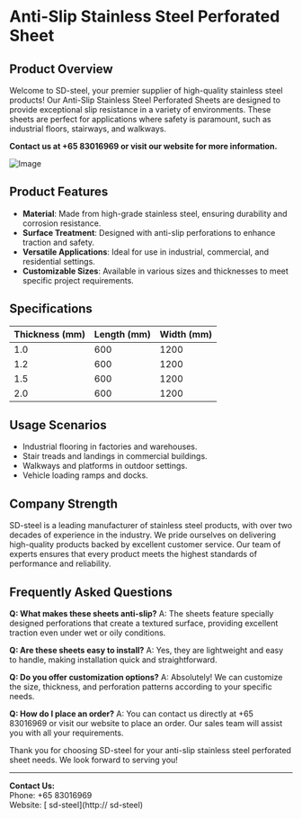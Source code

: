 # Anti-Slip Stainless Steel Perforated Sheet

## Product Overview

Welcome to SD-steel, your premier supplier of high-quality stainless steel products! Our Anti-Slip Stainless Steel Perforated Sheets are designed to provide exceptional slip resistance in a variety of environments. These sheets are perfect for applications where safety is paramount, such as industrial floors, stairways, and walkways.

**Contact us at +65 83016969 or visit our website for more information.**

![Image](https://github.com/user-attachments/assets/2567258e-e124-4816-932d-1809bd27ef0b)

## Product Features

- **Material**: Made from high-grade stainless steel, ensuring durability and corrosion resistance.
- **Surface Treatment**: Designed with anti-slip perforations to enhance traction and safety.
- **Versatile Applications**: Ideal for use in industrial, commercial, and residential settings.
- **Customizable Sizes**: Available in various sizes and thicknesses to meet specific project requirements.

## Specifications

| Thickness (mm) | Length (mm) | Width (mm) |
|----------------|-------------|------------|
| 1.0            | 600         | 1200       |
| 1.2            | 600         | 1200       |
| 1.5            | 600         | 1200       |
| 2.0            | 600         | 1200       |

## Usage Scenarios

- Industrial flooring in factories and warehouses.
- Stair treads and landings in commercial buildings.
- Walkways and platforms in outdoor settings.
- Vehicle loading ramps and docks.

## Company Strength

SD-steel is a leading manufacturer of stainless steel products, with over two decades of experience in the industry. We pride ourselves on delivering high-quality products backed by excellent customer service. Our team of experts ensures that every product meets the highest standards of performance and reliability.

## Frequently Asked Questions

**Q: What makes these sheets anti-slip?**
A: The sheets feature specially designed perforations that create a textured surface, providing excellent traction even under wet or oily conditions.

**Q: Are these sheets easy to install?**
A: Yes, they are lightweight and easy to handle, making installation quick and straightforward.

**Q: Do you offer customization options?**
A: Absolutely! We can customize the size, thickness, and perforation patterns according to your specific needs.

**Q: How do I place an order?**
A: You can contact us directly at +65 83016969 or visit our website to place an order. Our sales team will assist you with all your requirements.

Thank you for choosing SD-steel for your anti-slip stainless steel perforated sheet needs. We look forward to serving you!

---

**Contact Us:**  
Phone: +65 83016969  
Website: [ sd-steel](http:// sd-steel)